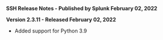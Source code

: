 **SSH Release Notes - Published by Splunk February 02, 2022**


**Version 2.3.11 - Released February 02, 2022**

* Added support for Python 3.9
